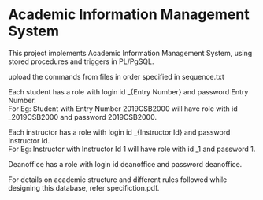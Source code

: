 # Academic Information Management System
This project implements Academic Information Management System, using stored procedures and triggers in PL/PgSQL.

upload the commands from files in order specified in sequence.txt

Each student has a role with login id _{Entry Number} and password Entry Number. \
For Eg: Student with Entry Number 2019CSB2000 will have role with id _2019CSB2000 and password 2019CSB2000.

Each instructor has a role with login id _{Instructor Id} and password Instructor Id. \
For Eg: Instructor with Instructor Id 1 will have role with id _1 and password 1.

Deanoffice has a role with login id deanoffice and password deanoffice. 

For details on academic structure and different rules followed while designing this database, refer specifiction.pdf. 
